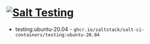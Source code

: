 # [![Salt Testing](https://github.com/saltstack/salt-ci-containers/actions/workflows/testing-containers.yml/badge.svg)](https://github.com/saltstack/salt-ci-containers/actions/workflows/testing-containers.yml)

- testing:ubuntu-20.04 - `ghcr.io/saltstack/salt-ci-containers/testing:ubuntu-20.04`

